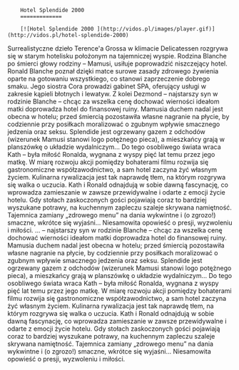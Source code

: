 
        Hotel Splendide 2000 
        =============
        
        [![Hotel Splendide 2000 ](http://vidos.pl/images/player.gif)](http://vidos.pl/hotel-splendide-2000)
        
        
 Surrealistyczne dzieło Terence'a Grossa w klimacie Delicatessen rozgrywa się w starym hotelisku położonym na tajemniczej wyspie. Rodzina Blanche po śmierci głowy rodziny – Mamusi, usiłuje poprowadzić niszczejący hotel. Ronald Blanche poznał dzięki matce surowe zasady zdrowego żywienia oparte na gotowaniu wszystkiego, co stanowi zaprzeczenie dobrego smaku. Jego siostra Cora prowadzi gabinet SPA, oferujący usługi w zakresie kąpieli błotnych i lewatyw. Z kolei Dezmond – najstarszy syn w rodzinie Blanche – chcąc za wszelka cenę dochować wierności ideałom matki doprowadza hotel do finansowej ruiny. Mamusia duchem nadal jest obecna w hotelu; przed śmiercią pozostawiła własne nagranie na płycie, by codziennie przy posiłkach moralizować o zgubnym wpływie smacznego jedzenia oraz seksu. Splendide jest ogrzewany gazem z odchodów (wizerunek Mamusi stanowi logo potężnego pieca), a mieszkańcy grają w planszówkę o układzie wydalniczym... Do tego osobliwego świata wraca Kath – była miłość Ronalda, wygnana z wyspy pięć lat temu przez jego matkę. W miarę rozwoju akcji pomiędzy bohaterami filmu rozwija się gastronomiczne współzawodnictwo, a sam hotel zaczyna żyć własnym życiem. Kulinarna rywalizacja jest tak naprawdę tłem, na którym rozgrywa się walka o uczucia. Kath i Ronald odnajdują w sobie dawną fascynację, co wprowadza zamieszanie w zawsze przewidywalne i odarte z emocji życie hotelu. Gdy stołach zaskoczonych gości pojawiają coraz to bardziej wyszukane potrawy, na kuchennym zapleczu szaleje skrywana namiętność. Tajemnica zamiany „zdrowego menu” na dania wykwintne i (o zgrozo!) smaczne, wkrótce się wyjaśni... Niesamowita opowieść o presji, wyzwoleniu i miłości.   ... – najstarszy syn w rodzinie Blanche – chcąc za wszelka cenę dochować wierności ideałom matki doprowadza hotel do finansowej ruiny. Mamusia duchem nadal jest obecna w hotelu; przed śmiercią pozostawiła własne nagranie na płycie, by codziennie przy posiłkach moralizować o zgubnym wpływie smacznego jedzenia oraz seksu. Splendide jest ogrzewany gazem z odchodów (wizerunek Mamusi stanowi logo potężnego pieca), a mieszkańcy grają w planszówkę o układzie wydalniczym... Do tego osobliwego świata wraca Kath – była miłość Ronalda, wygnana z wyspy pięć lat temu przez jego matkę. W miarę rozwoju akcji pomiędzy bohaterami filmu rozwija się gastronomiczne współzawodnictwo, a sam hotel zaczyna żyć własnym życiem. Kulinarna rywalizacja jest tak naprawdę tłem, na którym rozgrywa się walka o uczucia. Kath i Ronald odnajdują w sobie dawną fascynację, co wprowadza zamieszanie w zawsze przewidywalne i odarte z emocji życie hotelu. Gdy stołach zaskoczonych gości pojawiają coraz to bardziej wyszukane potrawy, na kuchennym zapleczu szaleje skrywana namiętność. Tajemnica zamiany „zdrowego menu” na dania wykwintne i (o zgrozo!) smaczne, wkrótce się wyjaśni... Niesamowita opowieść o presji, wyzwoleniu i miłości.
    